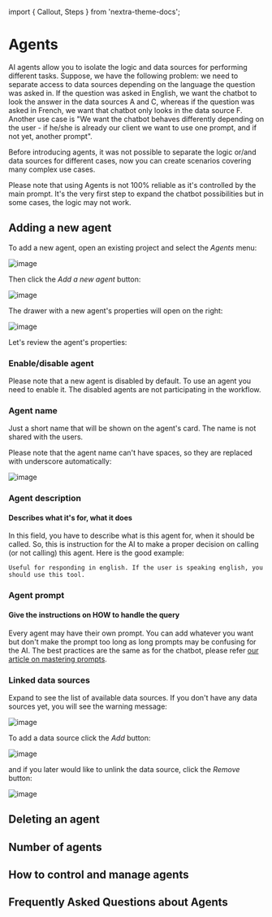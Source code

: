 import { Callout, Steps } from 'nextra-theme-docs';

# Agents

AI agents allow you to isolate the logic and data sources for performing different tasks. Suppose, we have the following problem: we need to separate access to data sources depending on the language the question was asked in. If the question was asked in English, we want the chatbot to look the answer in the data sources A and C, whereas if the question was asked in French, we want that chatbot only looks in the data source F. 
Another use case is "We want the chatbot behaves differently depending on the user - if he/she is already our client we want to use one prompt, and if not yet, another prompt".

Before introducing agents, it was not possible to separate the logic or/and data sources for different cases, now you can create scenarios covering many complex use cases.

<Callout>
  Please note that using Agents is not 100% reliable as it's controlled by the main prompt. It's the very first step to expand the chatbot possibilities but in some cases, the logic may not work.
</Callout>
 
## Adding a new agent
To add a new agent, open an existing project and select the *Agents* menu:

![image](https://github.com/user-attachments/assets/e44cd232-99e8-4dfa-8533-a68d78b807bc)

Then click the *Add a new agent* button:

![image](https://github.com/user-attachments/assets/48b421a7-71ee-4aea-a7ae-657035477356)

The drawer with a new agent's properties will open on the right:

![image](https://github.com/user-attachments/assets/236aaa6a-4f7e-40ea-a71f-cb82af5a7d4d)

Let's review the agent's properties:

### Enable/disable agent

<Callout>
  Please note that a new agent is disabled by default. To use an agent you need to enable it. The disabled agents are not participating in the workflow.
</Callout>

### Agent name
Just a short name that will be shown on the agent's card. The name is not shared with the users.

<Callout>
  Please note that the agent name can't have spaces, so they are replaced with underscore automatically:
  
  ![image](https://github.com/user-attachments/assets/f7edbe07-0e36-457f-9559-f9c72daf5a2f)

</Callout>

### Agent description
#### Describes what it's for, what it does

In this field, you have to describe what is this agent for, when it should be called. So, this is instruction for the AI to make a proper decision on calling (or not calling) this agent. Here is the good example:

```
Useful for responding in english. If the user is speaking english, you should use this tool.
```

### Agent prompt
#### Give the instructions on HOW to handle the query

Every agent may have their own prompt. You can add whatever you want but don't make the prompt too long as long prompts may be confusing for the AI. The best practices are the same as for the chatbot, please refer [our article on mastering prompts](https://enumhq.com/blog/posts/art-of-creating-great-prompts).

### Linked data sources
Expand to see the list of available data sources. If you don't have any data sources yet, you will see the warning message:

![image](https://github.com/user-attachments/assets/29de0ac7-507e-4bf2-a79a-8581f10c70d1)

To add a data source click the *Add* button:

![image](https://github.com/user-attachments/assets/ca7504b7-d7dd-4c85-a1f9-6b363bd234e5)

and if you later would like to unlink the data source, click the *Remove* button:

![image](https://github.com/user-attachments/assets/b704faca-13d1-45d9-a721-a94a5ef9bb9f)


## Deleting an agent



## Number of agents

## How to control and manage agents

## Frequently Asked Questions about Agents
